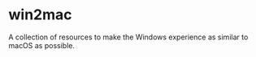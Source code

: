 # win2mac

A collection of resources to make the Windows experience as similar to macOS as possible.

